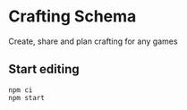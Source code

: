 # Crafting Schema

Create, share and plan crafting for any games

## Start editing

```
npm ci
npm start
```
